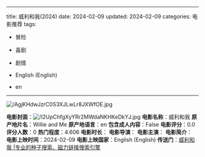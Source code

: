 
---
title: 威利和我(2024)
date: 2024-02-09
updated: 2024-02-09
categories: 电影推荐
tags:

- 冒险
- 喜剧
- 剧情

- English (English)
- en
---

<img src="https://image.tmdb.org/t/p/original/AgjKHdwJzrC0S3XJLwLr8JXWfOE.jpg" alt="/AgjKHdwJzrC0S3XJLwLr8JXWfOE.jpg" title="/AgjKHdwJzrC0S3XJLwLr8JXWfOE.jpg">

**电影封面**：<img src="https://image.tmdb.org/t/p/w200/l2UpChfgXyYRr2MWdaNKHKeDkYJ.jpg" alt="/l2UpChfgXyYRr2MWdaNKHKeDkYJ.jpg" title="/l2UpChfgXyYRr2MWdaNKHKeDkYJ.jpg">
**电影名称**：威利和我
**原产地片名**：Willie and Me
**原产地语言**：en
**包含成人内容**：False
**电影评分**：0.0
**评分人数**：0
**热门程度**：4.606
**电影时长**：
**电影导演**：
**电影主演**：
**电影简介**：
**电影上映时间**：2024-02-09
**电影上映国家**：English (English)
**传送门**：[威利和我 |专业的种子搜索、磁力链接搜索引擎](https://movie.amd794.com:2083/?search=Willie%20and%20Me&ordering=&mode=match_phrase&page_size=10&page=1)


